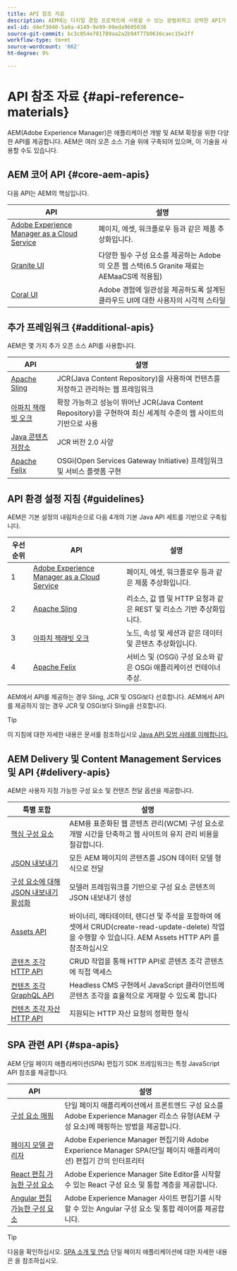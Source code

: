 ```yaml
---
title: API 참조 자료
description: AEM에는 디지털 경험 프로젝트에 사용할 수 있는 광범위하고 강력한 API가 있습니다.
exl-id: d4ef3040-5a0a-4149-9e99-09eda9605038
source-git-commit: bc3c054e781789aa2a2b94f77b0616caec15e2ff
workflow-type: tm+mt
source-wordcount: '662'
ht-degree: 9%

---
```


# API 참조 자료 {#api-reference-materials}

AEM(Adobe Experience Manager)은 애플리케이션 개발 및 AEM 확장을 위한 다양한 API를 제공합니다. AEM은 여러 오픈 소스 기술 위에 구축되어 있으며, 이 기술을 사용할 수도 있습니다.

## AEM 코어 API {#core-aem-apis}

다음 API는 AEM의 핵심입니다.

| API | 설명 |
|---|---|
| [Adobe Experience Manager as a Cloud Service](https://www.adobe.io/experience-manager/reference-materials/cloud-service/javadoc/index.html) | 페이지, 에셋, 워크플로우 등과 같은 제품 추상화입니다. |
| [Granite UI](https://helpx.adobe.com/experience-manager/6-5/sites/developing/using/reference-materials/granite-ui/api/jcr_root/libs/granite/ui/index.html#) | 다양한 필수 구성 요소를 제공하는 Adobe의 오픈 웹 스택(6.5 Granite 재료는 AEMaaCS에 적용됨) |
| [Coral UI](https://opensource.adobe.com/coral-spectrum/documentation/) | Adobe 경험에 일관성을 제공하도록 설계된 클라우드 UI에 대한 사용자의 시각적 스타일 |

<!---
|Editor core JavaScript API reference|Provides all the base objects and concepts to support authoring of content resources|
--->

## 추가 프레임워크 {#additional-apis}

AEM은 몇 가지 추가 오픈 소스 API를 사용합니다.

| API | 설명 |
|---|---|
| [Apache Sling](https://sling.apache.org/apidocs/sling11/) | JCR(Java Content Repository)을 사용하여 컨텐츠를 저장하고 관리하는 웹 프레임워크 |
| [아파치 잭래빗 오크](https://jackrabbit.apache.org/oak/docs/oak_api/overview.html) | 확장 가능하고 성능이 뛰어난 JCR(Java Content Repository)을 구현하여 최신 세계적 수준의 웹 사이트의 기반으로 사용 |
| [Java 콘텐츠 저장소](https://www.adobe.io/experience-manager/reference-materials/spec/javax.jcr/javadocs/jcr-2.0/index.html) | JCR 버전 2.0 사양 |
| [Apache Felix](https://felix.apache.org) | OSGi(Open Services Gateway Initiative) 프레임워크 및 서비스 플랫폼 구현 |

## API 환경 설정 지침 {#guidelines}

AEM은 기본 설정의 내림차순으로 다음 4개의 기본 Java API 세트를 기반으로 구축됩니다.

| 우선 순위 | API | 설명 |
|---|---|---|
| 1 | [Adobe Experience Manager as a Cloud Service](https://www.adobe.io/experience-manager/reference-materials/cloud-service/javadoc/index.html) | 페이지, 에셋, 워크플로우 등과 같은 제품 추상화입니다. |
| 2 | [Apache Sling](https://sling.apache.org/apidocs/sling11/) | 리소스, 값 맵 및 HTTP 요청과 같은 REST 및 리소스 기반 추상화입니다. |
| 3 | [아파치 잭래빗 오크](https://jackrabbit.apache.org/oak/docs/oak_api/overview.html) | 노드, 속성 및 세션과 같은 데이터 및 콘텐츠 추상화입니다. |
| 4 | [Apache Felix](https://felix.apache.org/) | 서비스 및 (OSGi) 구성 요소와 같은 OSGi 애플리케이션 컨테이너 추상. |

AEM에서 API를 제공하는 경우 Sling, JCR 및 OSGi보다 선호합니다. AEM에서 API를 제공하지 않는 경우 JCR 및 OSGi보다 Sling을 선호합니다.

>[!TIP]
>
>이 지침에 대한 자세한 내용은 문서를 참조하십시오 [Java API 모범 사례를 이해합니다.](https://experienceleague.adobe.com/docs/experience-manager-learn/foundation/development/understand-java-api-best-practices.html)

## AEM Delivery 및 Content Management Services 및 API {#delivery-apis}

AEM은 사용자 지정 가능한 구성 요소 및 컨텐츠 전달 옵션을 제공합니다.

| 특별 포함 | 설명 |
|---|---|
| [핵심 구성 요소](https://experienceleague.adobe.com/docs/experience-manager-core-components/using/introduction.html) | AEM용 표준화된 웹 콘텐츠 관리(WCM) 구성 요소로 개발 시간을 단축하고 웹 사이트의 유지 관리 비용을 절감합니다. |
| [JSON 내보내기](/help/implementing/developing/components/json-exporter.md) | 모든 AEM 페이지의 콘텐츠를 JSON 데이터 모델 형식으로 전달 |
| [구성 요소에 대해 JSON 내보내기 활성화](/help/implementing/developing/components/enabling-json-exporter.md) | 모델러 프레임워크를 기반으로 구성 요소 콘텐츠의 JSON 내보내기 생성 |
| [Assets API](/help/assets/mac-api-assets.md) | 바이너리, 메타데이터, 렌디션 및 주석을 포함하여 에셋에서 CRUD(create-read-update-delete) 작업을 수행할 수 있습니다. AEM Assets HTTP API 를 참조하십시오 |
| [콘텐츠 조각 HTTP API](/help/assets/content-fragments/assets-api-content-fragments.md) | CRUD 작업을 통해 HTTP API로 콘텐츠 조각 콘텐츠에 직접 액세스 |
| [컨텐츠 조각 GraphQL API](/help/headless/graphql-api/content-fragments.md) | Headless CMS 구현에서 JavaScript 클라이언트에 콘텐츠 조각을 효율적으로 게재할 수 있도록 합니다 |
| [컨텐츠 조각 자산 HTTP API](https://experienceleague.adobe.com/docs/experience-manager-cloud-service/assets/admin/mac-api-assets.html) | 지원되는 HTTP 자산 요청의 정확한 형식 |

## SPA 관련 API {#spa-apis}

AEM 단일 페이지 애플리케이션(SPA) 편집기 SDK 프레임워크는 특정 JavaScript API 참조를 제공합니다.

| API | 설명 |
|---|---|
| [구성 요소 매핑](https://www.npmjs.com/package/@adobe/aem-spa-component-mapping) | 단일 페이지 애플리케이션에서 프론트엔드 구성 요소를 Adobe Experience Manager 리소스 유형(AEM 구성 요소)에 매핑하는 방법을 제공합니다. |
| [페이지 모델 관리자](https://www.npmjs.com/package/@adobe/aem-spa-page-model-manager) | Adobe Experience Manager 편집기와 Adobe Experience Manager SPA(단일 페이지 애플리케이션) 편집기 간의 인터프리터 |
| [React 편집 가능한 구성 요소](https://www.npmjs.com/package/@adobe/aem-react-editable-components) | Adobe Experience Manager Site Editor를 시작할 수 있는 React 구성 요소 및 통합 계층을 제공합니다. |
| [Angular 편집 가능한 구성 요소](https://www.npmjs.com/package/@adobe/aem-angular-editable-components) | Adobe Experience Manager 사이트 편집기를 시작할 수 있는 Angular 구성 요소 및 통합 레이어를 제공합니다. |

>[!TIP]
>
>다음을 확인하십시오. [SPA 소개 및 연습](/help/implementing/developing/hybrid/introduction.md) 단일 페이지 애플리케이션에 대한 자세한 내용은 을 참조하십시오.
